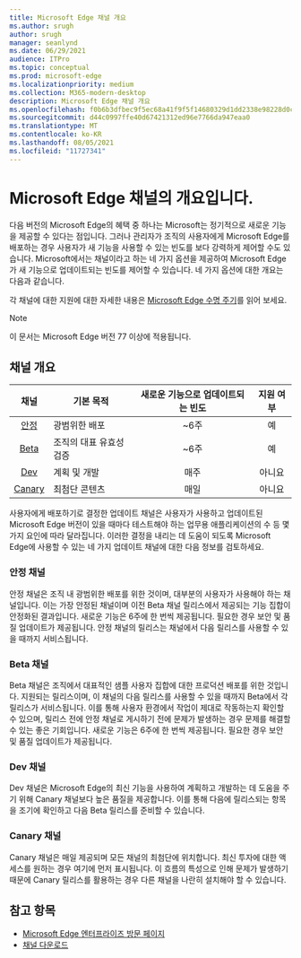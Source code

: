 ```yaml
---
title: Microsoft Edge 채널 개요
ms.author: srugh
author: srugh
manager: seanlynd
ms.date: 06/29/2021
audience: ITPro
ms.topic: conceptual
ms.prod: microsoft-edge
ms.localizationpriority: medium
ms.collection: M365-modern-desktop
description: Microsoft Edge 채널 개요
ms.openlocfilehash: f0b6b3dfbec9f5ec68a41f9f5f14680329d1dd2338e98228d0c84866313f5f48
ms.sourcegitcommit: d44c0997ffe40d67421312ed96e7766da947eaa0
ms.translationtype: MT
ms.contentlocale: ko-KR
ms.lasthandoff: 08/05/2021
ms.locfileid: "11727341"
---
```

# <a name="overview-of-the-microsoft-edge-channels"></a>Microsoft Edge 채널의 개요입니다.

다음 버전의 Microsoft Edge의 혜택 중 하나는 Microsoft는 정기적으로 새로운 기능을 제공할 수 있다는 점입니다. 그러나 관리자가 조직의 사용자에게 Microsoft Edge를 배포하는 경우 사용자가 새 기능을 사용할 수 있는 빈도를 보다 강력하게 제어할 수도 있습니다. Microsoft에서는 채널이라고 하는 네 가지 옵션을 제공하여 Microsoft Edge가 새 기능으로 업데이트되는 빈도를 제어할 수 있습니다. 네 가지 옵션에 대한 개요는 다음과 같습니다.

각 채널에 대한 지원에 대한 자세한 내용은 [Microsoft Edge 수명 주기](/deployedge/microsoft-edge-support-lifecycle)를 읽어 보세요.
  
> [!NOTE]
> 이 문서는 Microsoft Edge 버전 77 이상에 적용됩니다.

## <a name="channel-overview"></a>채널 개요

|채널|기본 목적|새로운 기능으로 업데이트되는 빈도|지원 여부|
|:---:|---|:---:|:---:|
|[안정](#stable-channel)|광범위한 배포|~6주|예|
|[Beta](#beta-channel)|조직의 대표 유효성 검증|~6주|예|
|[Dev](#dev-channel)|계획 및 개발|매주|아니요|
|[Canary](#canary-channel)|최첨단 콘텐츠|매일|아니요|

사용자에게 배포하기로 결정한 업데이트 채널은 사용자가 사용하고 업데이트된 Microsoft Edge 버전이 있을 때마다 테스트해야 하는 업무용 애플리케이션의 수 등 몇 가지 요인에 따라 달라집니다. 이러한 결정을 내리는 데 도움이 되도록 Microsoft Edge에 사용할 수 있는 네 가지 업데이트 채널에 대한 다음 정보를 검토하세요.

### <a name="stable-channel"></a>안정 채널

안정 채널은 조직 내 광범위한 배포를 위한 것이며, 대부분의 사용자가 사용해야 하는 채널입니다. 이는 가장 안정된 채널이며 이전 Beta 채널 릴리스에서 제공되는 기능 집합이 안정화된 결과입니다. 새로운 기능은 6주에 한 번씩 제공됩니다. 필요한 경우 보안 및 품질 업데이트가 제공됩니다. 안정 채널의 릴리스는 채널에서 다음 릴리스를 사용할 수 있을 때까지 서비스됩니다.

### <a name="beta-channel"></a>Beta 채널

Beta 채널은 조직에서 대표적인 샘플 사용자 집합에 대한 프로덕션 배포를 위한 것입니다. 지원되는 릴리스이며, 이 채널의 다음 릴리스를 사용할 수 있을 때까지 Beta에서 각 릴리스가 서비스됩니다. 이를 통해 사용자 환경에서 작업이 제대로 작동하는지 확인할 수 있으며, 릴리스 전에 안정 채널로 게시하기 전에 문제가 발생하는 경우 문제를 해결할 수 있는 좋은 기회입니다. 새로운 기능은 6주에 한 번씩 제공됩니다. 필요한 경우 보안 및 품질 업데이트가 제공됩니다.

### <a name="dev-channel"></a>Dev 채널

Dev 채널은 Microsoft Edge의 최신 기능을 사용하여 계획하고 개발하는 데 도움을 주기 위해 Canary 채널보다 높은 품질을 제공합니다. 이를 통해 다음에 릴리스되는 항목을 조기에 확인하고 다음 Beta 릴리스를 준비할 수 있습니다.

### <a name="canary-channel"></a>Canary 채널

Canary 채널은 매일 제공되며 모든 채널의 최첨단에 위치합니다. 최신 투자에 대한 액세스를 원하는 경우 여기에 먼저 표시됩니다. 이 흐름의 특성으로 인해 문제가 발생하기 때문에 Canary 릴리스를 활용하는 경우 다른 채널을 나란히 설치해야 할 수 있습니다.

## <a name="see-also"></a>참고 항목

- [Microsoft Edge 엔터프라이즈 방문 페이지](https://aka.ms/EdgeEnterprise)
- [채널 다운로드](https://aka.ms/EdgeEnterprise)
